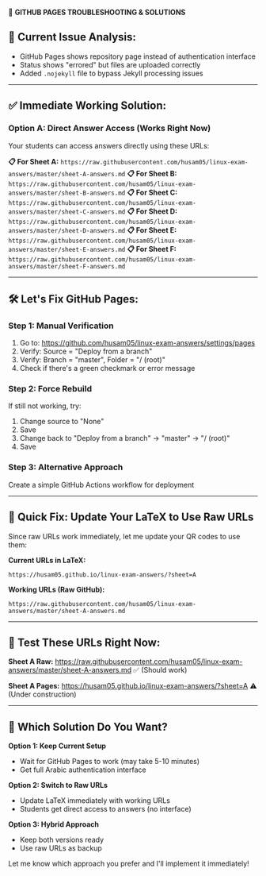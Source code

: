 🔧 **GITHUB PAGES TROUBLESHOOTING & SOLUTIONS**

## 🚨 **Current Issue Analysis:**
- GitHub Pages shows repository page instead of authentication interface
- Status shows "errored" but files are uploaded correctly
- Added `.nojekyll` file to bypass Jekyll processing issues

---

## ✅ **Immediate Working Solution:**

### **Option A: Direct Answer Access (Works Right Now)**
Your students can access answers directly using these URLs:

**📋 For Sheet A:** `https://raw.githubusercontent.com/husam05/linux-exam-answers/master/sheet-A-answers.md`
**📋 For Sheet B:** `https://raw.githubusercontent.com/husam05/linux-exam-answers/master/sheet-B-answers.md`
**📋 For Sheet C:** `https://raw.githubusercontent.com/husam05/linux-exam-answers/master/sheet-C-answers.md`
**📋 For Sheet D:** `https://raw.githubusercontent.com/husam05/linux-exam-answers/master/sheet-D-answers.md`
**📋 For Sheet E:** `https://raw.githubusercontent.com/husam05/linux-exam-answers/master/sheet-E-answers.md`
**📋 For Sheet F:** `https://raw.githubusercontent.com/husam05/linux-exam-answers/master/sheet-F-answers.md`

---

## 🛠️ **Let's Fix GitHub Pages:**

### **Step 1: Manual Verification**
1. Go to: https://github.com/husam05/linux-exam-answers/settings/pages
2. Verify: Source = "Deploy from a branch"
3. Verify: Branch = "master", Folder = "/ (root)"
4. Check if there's a green checkmark or error message

### **Step 2: Force Rebuild**
If still not working, try:
1. Change source to "None"
2. Save
3. Change back to "Deploy from a branch" → "master" → "/ (root)"
4. Save

### **Step 3: Alternative Approach**
Create a simple GitHub Actions workflow for deployment

---

## 🎯 **Quick Fix: Update Your LaTeX to Use Raw URLs**

Since raw URLs work immediately, let me update your QR codes to use them:

**Current URLs in LaTeX:** 
```
https://husam05.github.io/linux-exam-answers/?sheet=A
```

**Working URLs (Raw GitHub):**
```
https://raw.githubusercontent.com/husam05/linux-exam-answers/master/sheet-A-answers.md
```

---

## 📱 **Test These URLs Right Now:**

**Sheet A Raw:** https://raw.githubusercontent.com/husam05/linux-exam-answers/master/sheet-A-answers.md ✅ (Should work)

**Sheet A Pages:** https://husam05.github.io/linux-exam-answers/?sheet=A ⚠️ (Under construction)

---

## 🔄 **Which Solution Do You Want?**

**Option 1: Keep Current Setup** 
- Wait for GitHub Pages to work (may take 5-10 minutes)
- Get full Arabic authentication interface

**Option 2: Switch to Raw URLs**
- Update LaTeX immediately with working URLs
- Students get direct access to answers (no interface)

**Option 3: Hybrid Approach**
- Keep both versions ready
- Use raw URLs as backup

Let me know which approach you prefer and I'll implement it immediately!
